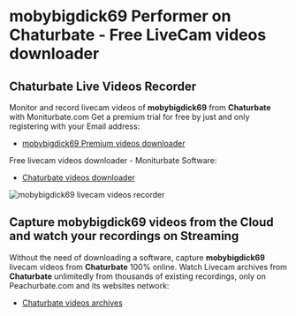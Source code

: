 # mobybigdick69 Performer on Chaturbate - Free LiveCam videos downloader

## Chaturbate Live Videos Recorder

Monitor and record livecam videos of **mobybigdick69** from **Chaturbate** with Moniturbate.com
Get a premium trial for free by just and only registering with your Email address:
* [mobybigdick69 Premium videos downloader](https://moniturbate.com/request-demo-licence-key.html)

Free livecam videos downloader - Moniturbate Software:
* [Chaturbate videos downloader](https://moniturbate.com/moniturbate-download-software.html)

![mobybigdick69 livecam videos recorder](https://peachurnet.com/templates/moniturbate-software.png)


## Capture mobybigdick69 videos from the Cloud and watch your recordings on Streaming

Without the need of downloading a software, capture **mobybigdick69** livecam videos from **Chaturbate** 100% online.
Watch Livecam archives from **Chaturbate** unlimitedly from thousands of existing recordings, only on Peachurbate.com and its websites network:
* [Chaturbate videos archives](https://peachurnet.com/)